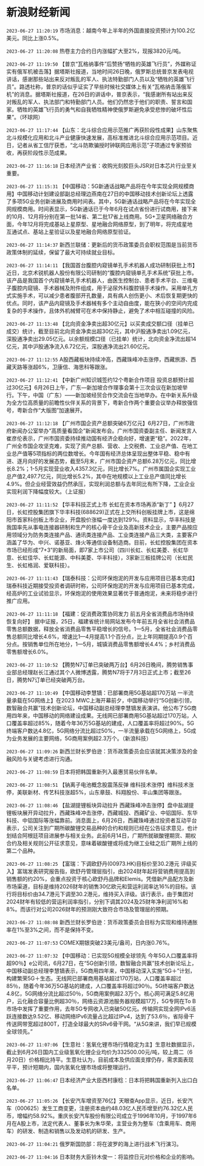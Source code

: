 # 新浪财经新闻
`2023-06-27 11:20:19` 市场消息：越南今年上半年的外国直接投资预计为100.2亿美元。同比上涨0.5%。

`2023-06-27 11:20:08` 热卷主力合约日内涨幅扩大至2%，现报3820元/吨。

`2023-06-27 11:19:50` 【普京“瓦格纳事件”后赞扬“牺牲的英雄飞行员”，外媒称证实有俄军机被击落】据塔斯社报道，当地时间26日晚，俄罗斯总统普京发表电视讲话，感谢那些站出来反对叛乱的军人、执法特勤部门人员以及“牺牲的英雄飞行员”。路透社称，普京的话似乎证实了早些时候社交媒体上有关“瓦格纳击落俄军机”的消息。据塔斯社报道，在26日的讲话中，普京表示，“我感谢所有站出来反对叛乱的军人、执法部门和特勤部门人员。他们仍然忠于他们的职责、誓言和国家。牺牲的英雄飞行员的勇气和自我牺牲精神使俄罗斯避免承受悲惨的破坏性后果”。（环球网）

`2023-06-27 11:17:44` 【山东：北斗综合应用示范推广再获阶段性成果】山东聚焦北斗规模化应用和北斗产业健康快速发展，高标准推进北斗综合应用示范项目。近日，记者从省工信厅获悉，“北斗防欺骗授时钟联网应用示范”子项通过专家预验收，再获阶段性示范成果。

`2023-06-27 11:16:18` 日本经济产业省：收购光刻胶巨头JSR对日本芯片行业至关重要。

`2023-06-27 11:15:31` 【中国移动：5G新通话战略产品将在今年实现全网规模商用】中国移动计划建设部副总经理边燕南在27日的中国移动技术创新论坛上透露了多项5G业务创新进展及商用时间表。其中，5G新通话战略产品将在今年实现全网规模商用。时间表显示，5G新通话已于今年6月在试点省份进行试商用，接下来的10月、12月将分别在第一批14省、第二批17省上线商用。5G+卫星网络融合方面，今年12月将完成基站上星原型、星地融合网络原型，到了明年，将完成星地互通试点、基站上星验证以及星地融合网络原型验证。

`2023-06-27 11:14:37` 新西兰联储：更新后的货币政策委员会职权范围是当前货币政策体制的延续，保留了最大可持续就业目标。

`2023-06-27 11:14:11` 【我国首台腹腔内窥镜单孔手术机器人成功研制获批上市】近日，北京术锐机器人股份有限公司研制的“腹腔内窥镜单孔手术系统”获批上市。该产品是我国首个内窥镜单孔手术机器人，由医生控制台、患者手术平台、三维电子腹腔内窥镜、手术器械及附件组成，用于泌尿外科腹腔镜手术操作。采用单孔方式实施手术，可以减少患者腹部开孔数量，具有病人创伤更小、术后恢复期更快的优点。同时，该产品内窥镜及手术器械有多个主动自由度，能在狭小的空间内完成复杂的手术操作，且体外机械臂可在术中保持静止，避免了术中相互碰撞的风险。

`2023-06-27 11:13:48` 【北向资金净卖出超30亿元】以买卖成交额口径（挂单已成交）统计，截至目前北向资金净卖出超30亿元，其中沪股通净卖出1.09亿元，深股通净卖出29.05亿元。以余额规模口径（已挂单）统计，北向资金净流出超14亿元，其中沪股通净流入6.72亿元，深股通净流出21.60亿元。

`2023-06-27 11:12:55` A股西藏板块持续冲高，西藏珠峰冲击涨停，西藏旅游、西藏天路等涨超6%，卫康信、海思科等跟涨。

`2023-06-27 11:12:41` 【中新广州知识城签约12个粤新合作项目 投资总额预计超过30亿元】6月26日上午，广东—新加坡合作理事会第十三次会议在新加坡举行。下午，中国（广东）——新加坡经贸合作交流会在当地举办。在中新关系升级为全方位高质量的前瞻性伙伴关系的背景下，粤新合作两个重要会议举办释放强信号，粤新合作“大版图”加速展开。

`2023-06-27 11:12:18` 【广州市国企资产总额突破6万亿元】6月27日，广州市政府新闻办公室举办“高质量看国企”新闻发布会。广州市国资委副主任、新闻发言人崔彦伦表示，广州市国资委持续推动国有经济企稳向好，增速更“稳”。2022年，广州全市国企攻坚克难，实现了资产总额、营收、上交税费、工业总产值、在地工业总产值等5项指标的两位数增长。今年国有经济总体呈现出整体平稳、稳中有进、逐月向好的发展态势，截至5月末，广州市国企资产总额6.28万亿元，同比增长8.2%；1-5月实现营业收入4357.3亿元，同比增长7%。广州市属国企实现工业总产值2,497.7亿元，同比增长5.2%，其中在地规模以上工业总产值同比增长4.9%。但企业经营效益仍然承压，实现利润总额与去年同比有所下降，工业企业实现利润下降幅度较大。（上证报）

`2023-06-27 11:11:52` 【华丰科技正式上市 长虹在资本市场再添“新丁” 】6月27日，长虹控股集团旗下华丰科技(688629)正式在上交所科创板挂牌上市，这是绵阳市首家科创板上市企业，开盘股价涨幅一度达到129%。资料显示，华丰科技是我国率先从事电连接器研制和生产的核心骨干企业及高新技术企业，主要产品按应用领域分为防务类连接产品、通讯类连接产品、工业类连接产品三大类，主要客户涵盖了华为、中兴、诺基亚、烽火等通信设备制造商。目前，长虹控股集团在资本市场已经形成“7+3”的新局面，即7家上市公司（四川长虹、长虹美菱、长虹华意、长虹佳华、长虹能源、中科美菱、华丰科技），3家新三板挂牌公司（长虹民生、长虹格润、爱联科技）。

`2023-06-27 11:11:43` 【瑞泰科技：公司环保炮泥的开发与应用项目已基本完成】瑞泰科技近期接受投资者调研时称，公司环保炮泥的开发与应用项目已基本完成，经高炉的工业试验显示，环保炮泥的使用效果显著优于普通炮泥，未来将稳步进行推广应用。

`2023-06-27 11:11:18` 【福建：促消费政策协同发力 前五月全省消费品市场持续恢复向好】 据中证报，25日，福建省统计局网站发布今年前五月全省社会消费品零售总额数据，释放全省消费品零售平稳增长的信号。1—5月，全省社会消费品零售总额同比增长4.6%，增速比1—4月提高1.1个百分点，比上年同期提高0.9个百分点。按销售单位所在地分，1—5月，城镇消费品零售额增长4.4%；乡村消费品零售额增长6.0%。

`2023-06-27 11:10:52` 【腾势N7订单已突破两万台】6月26日晚间，腾势销售事业部总经理赵长江通过其个人微博透露，腾势N7将于7月3日正式上市；截至26日，腾势N7订单已经突破两万台。

`2023-06-27 11:10:49` 【中国移动李慧镝：已部署商用5G基站超170万站 一半流量承载在5G网络上】在2023 MWC上海开幕前夕，中国移动举行“5G创新引领，数智融合共赢”技术创新论坛，中国移动副总经理李慧镝发表演讲。他公布了5G商用四年来，中国移动的网络建设成果。无线网已部署商用5G基站超过170万站，人口覆盖率超过85%，随着今年36万5G基站的建成，人口覆盖率将超过90%。5G终端客户数达4.8亿，5G网络分流比超过50%，一半流量承载在5G网络上，5G成为业务发展的主要网络，5G商用案例超2.3万个。（新浪科技）

`2023-06-27 11:09:26` 新西兰财长罗伯逊：货币政策委员会应该就其决策涉及的金融风险与关键考虑进行沟通。

`2023-06-27 11:08:59` 日本将把韩国重新列入最惠贸易伙伴名单。

`2023-06-27 11:08:51` 【钠离子电池概念股震荡反弹 维科技术涨停】维科技术涨停，美联新材、传艺科技涨超5%，山东章鼓、科翔股份、丰山集团等跟涨。

`2023-06-27 11:08:46` 【盐湖提锂板块异动拉升 西藏珠峰冲击涨停】盘中盐湖提锂板块展开异动拉升，西藏珠峰冲击涨停，西藏城投、西藏矿业、中铝国际、东华科技、中铝国际等涨幅靠前。消息面上，6月26日，西藏珠峰通过投资者互动平台表示，公司关注到广期所碳酸锂交易品种的合约和规则已经在公告征求意见，也计划结合阿根廷项目进展参与相关业务。此前6月14日，广期所就碳酸锂期货、期权合约及相关规则公开征求意见，意味着碳酸锂或将成为继工业硅之后广期所上线的第二个品种。

`2023-06-27 11:08:25` 【富瑞：下调欧舒丹(00973.HK)目标价至30.2港元 评级买入】富瑞发表研究报告指，欧舒丹管理层指引，由2024财年起将营销费用提高到销售额的约20%，会重点投资于核心欧舒丹品牌和Elemis。凭借新产品配方及新市场渠道，目标是维持2026财年的销售30亿欧元和营运利润率达16%的目标。该行将目标价由34.7港元下调至30.2港元，维持买入评级。该行表示，由于集团对2024财年有较低的营运利润率指引，分别下调其2024及25财年净利润16%和8%。而该行对公司2026财年的预测刚大致符合市场及管理层的预期。

`2023-06-27 11:08:08` 新西兰财长罗伯逊：货币政策委员会目标为实现和维持通胀率在1%至3%之间，而不是保持不变。

`2023-06-27 11:07:53` COMEX期银突破23美元/盎司，日内涨0.76%。

`2023-06-27 11:07:32` 【中国移动：已实现5G规模全球领先 今年5G人口覆盖率将超90％】e公司讯，6月27日，在“5G创新引领，数智融合共赢”技术创新论坛上，中国移动副总经理李慧镝表示，5G商用四年来，中国移动深入实施“5G＋”计划，构建繁荣5G＋生态。无线网已部署商用基站超过170万站，人口覆盖率超过85％，随着今年36万5G基站的建成，人口覆盖率将超过90％。5G终端客户数达4.8亿，5G网络分流比超过50％，5G商用案例超2.3万个。核心网可满足5.8亿用户，云化融合容量比例超30％，网络云资源池服务器规模超17万，5G专网在To B市场中发挥了重要作用，去年5G专网收入已突破50亿元。传输网实现全网IPv6活跃连接数达9.52亿、移动网络IPv6流量占比超过IPv4，达到了53.6％，省际骨干传送网带宽超过800T，打造全球最大的SRv6骨干网。“从5G来讲，我们早已规模全球领先。”

`2023-06-27 11:07:06` 【生意社：氢氧化锂市场行情稳定为主】生意社数据显示，截止到6月26日国内工业级氢氧化锂企业均价为332500.00元/吨，较上周二（6月20日）价格相比持平。生意社认为，目前成本及供应面支撑仍存，需求面表现平平，预计短期内，国内氢氧化锂市场或将整理运行。

`2023-06-27 11:06:47` 日本经济产业大臣西村康稔：日本将把韩国重新列入出口白名单。

`2023-06-27 11:05:26` 【长安汽车增资至76亿】天眼查App显示，近日，长安汽车（000625）发生工商变更，注册资本由约48.03亿人民币增至约76.32亿人民币，增幅约58.92%。重庆长安汽车股份有限公司成立于1996年10月，于1997年6月在A股上市，法定代表人、董事长为朱华荣，主营业务为整车（含乘用车、商用车）的研发、制造和销售以及发动机的研发、生产。

`2023-06-27 11:04:21` 俄罗斯国防部：将在波罗的海上进行战术飞行演习。

`2023-06-27 11:04:16` 日本财务大臣铃木俊一：将监控日元对价格和企业的影响。

